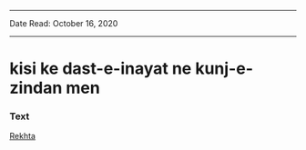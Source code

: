 ***
Date Read: October 16, 2020
***

# kisi ke dast-e-inayat ne kunj-e-zindan men 

### Text
[Rekhta](https://www.rekhta.org/nazms/ai-habiib-e-ambar-dast-faiz-ahmad-faiz-nazms?lang=ur)

